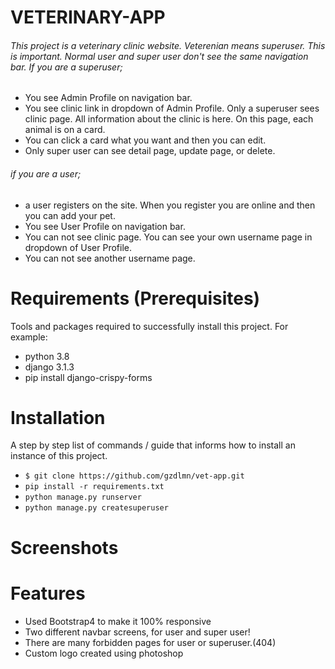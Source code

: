 # VETERINARY-APP
###### This project is a veterinary clinic website. Veterenian means superuser. This is important. Normal user and super user don't see the same navigation bar. If you are a superuser; 
* You see Admin Profile on navigation bar. 
* You see clinic link in dropdown of Admin Profile. Only a superuser sees clinic page. All information about the clinic is here. On this page, each animal is on a card.
* You can click a card what you want and then you can edit.
* Only super user can see detail page, update page, or delete.
###### if you are a user;
* a user registers on the site. When you register you are online and then you can add your pet.
* You see User Profile on navigation bar.
* You can not see clinic page. You can see your own username page in dropdown of User Profile.
* You can not see another username page.

# Requirements (Prerequisites)
Tools and packages required to successfully install this project. For example:
* python 3.8
* django 3.1.3
* pip install django-crispy-forms

# Installation
A step by step list of commands / guide that informs how to install an instance of this project.
* ``` $ git clone https://github.com/gzdlmn/vet-app.git ```
* ``` pip install -r requirements.txt ```
* ``` python manage.py runserver ```
* ``` python manage.py createsuperuser ```

# Screenshots

# Features
* Used Bootstrap4 to make it 100% responsive
* Two different navbar screens, for user and super user!
* There are many forbidden pages for user or superuser.(404)
* Custom logo created using photoshop


